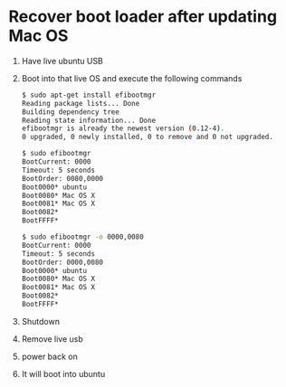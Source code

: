 # Recover boot loader after updating Mac OS

1. Have live ubuntu USB

2. Boot into that live OS and execute the following commands

   ```bash
   $ sudo apt-get install efibootmgr
   Reading package lists... Done
   Building dependency tree  	 
   Reading state information... Done
   efibootmgr is already the newest version (0.12-4).
   0 upgraded, 0 newly installed, 0 to remove and 0 not upgraded.
   ```

   ```bash
   $ sudo efibootmgr
   BootCurrent: 0000
   Timeout: 5 seconds
   BootOrder: 0080,0000
   Boot0000* ubuntu
   Boot0080* Mac OS X
   Boot0081* Mac OS X
   Boot0082*
   BootFFFF*
   ```

   ```bash
   $ sudo efibootmgr -o 0000,0080
   BootCurrent: 0000
   Timeout: 5 seconds
   BootOrder: 0000,0080
   Boot0000* ubuntu
   Boot0080* Mac OS X
   Boot0081* Mac OS X
   Boot0082*
   BootFFFF*
   ```

3. Shutdown

4. Remove live usb

5. power back on

6. It will boot into ubuntu
